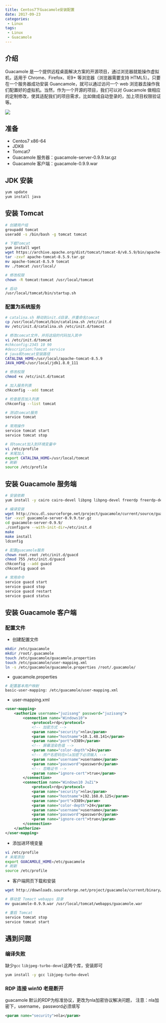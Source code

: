 ```yaml
---
title: Centos7下Guacamole安装配置
date: 2017-09-23
categories:
 - Linux
tags:
 - Linux
 - Guacamole
---
```


## 介绍

Guacamole 是一个提供远程桌面解决方案的开源项目，通过浏览器就能操作虚拟机，适用于 Chrome、Firefox、IE9+ 等浏览器（浏览器需要支持 HTML5）。只要在一个服务器成功安装 Guancamole，就可以通过访问一个 web 浏览器去操作我们配置好的虚拟机。当然，作为一个开源的项目，我们可以对 Guacamole 做相应的定制修改，使其适配我们的项目需求，比如做成自动登录的，加上项目权限验证等。
<!--more-->

![](http://odlhbbkmh.bkt.clouddn.com/18-8-23/78084545.jpg)

## 准备

- Centos7 x86-64
- JDK8
- Tomcat7
- Guacamole 服务器：guacamole-server-0.9.9.tar.gz
- Guacamole 客户端：guacamole-0.9.9.war

## JDK 安装

```bash
yum update
yum install java
```

## 安装 Tomcat

```bash
# 创建用户组
groupadd tomcat
useradd -s /bin/bash -g tomcat tomcat

# 下载Tomcat
yum install wget
wget https://archive.apache.org/dist/tomcat/tomcat-8/v8.5.9/bin/apache-tomcat-8.5.9.tar.gz
tar -zxvf apache-tomcat-8.5.9.tar.gz
mv apache-tomcat-8.5.9 tomcat
mv ./tomcat /usr/local/

# 修改权限
chown -R tomcat:tomcat /usr/local/tomcat

# 启动
/usr/local/tomcat/bin/startup.sh
```

### 配置为系统服务

```bash
# catalina.sh 移动到init.d目录，并重命名tomcat
cp /usr/local/tomcat/bin/catalina.sh /etc/init.d
mv /etc/init.d/catalina.sh /etc/init.d/tomcat

# 修改comcat文件，并将这段的代码加入其中
vi /etc/init.d/tomcat
#chkconfig:2345 10 90
#description:Tomcat service
# java和tomcat安装路径
CATALINA_HOME=/usr/local/apache-tomcat-8.5.9
JAVA_HOME=/usr/local/jdk1.8.0_111

# 修改权限
chmod +x /etc/init.d/tomcat

# 加入服务列表
chkconfig --add tomcat

# 检查是否加入列表
chkconfig --list tomcat

# 测试tomcat服务
service tomcat

# 常用操作
service tomcat start
service tomcat stop

# 将tomcat加入到环境变量中
vi /etc/profile
# 末尾加入
export CATALINA_HOME=/usr/local/tomcat
# 刷新
source /etc/profile
```

## 安装 Guacamole 服务端

```bash
# 安装依赖
yum install -y cairo cairo-devel libpng libpng-devel freerdp freerdp-devel pango pango-devel libssh2 libssh2-devel libtelnet libtelnet-devel libvncserver libvncserver-devel pulseaudio pulseaudio-libs pulseaudio-libs-devel openssl cd openssl-devel libvorbis libvorbis-devel uuid uuid-devel gcc libjpeg-turbo-devel

# 编译安装
wget http://ncu.dl.sourceforge.net/project/guacamole/current/source/guacamole-server-0.9.9.tar.gz
tar -xvzf guacamole-server-0.9.9.tar.gz
cd guacamole-server-0.9.9/
./configure --with-init-dir=/etc/init.d
make
make install
ldconfig

# 配置guacamole服务
chown root.root /etc/init.d/guacd
chmod 755 /etc/init.d/guacd
chkconfig --add guacd
chkconfig guacd on

# 常用命令
service guacd start
service guacd stop
service guacd restart
service guacd status
```

## 安装 Guacamole 客户端

### 配置文件

- 创建配置文件

```bash
mkdir /etc/guacamole
mkdir /root/.guacamole
touch /etc/guacamole/guacamole.properties
touch /etc/guacamole/user-mapping.xml
ln -s /etc/guacamole/guacamole.properties /root/.guacamole/
```

- guacamole.properties

```bash
# 配置基本用户映射
basic-user-mapping: /etc/guacamole/user-mapping.xml
```

- user-mapping.xml

```xml
<user-mapping>
    <authorize username="juzisang" password="juzisang">
        <connection name="Windows10">
            <protocol>rdp</protocol>
            <!-- 加密方式 -->
            <param name="security">nla</param>
            <param name="hostname">10.1.48.141</param>
            <param name="port">3389</param>
            <!-- 屏幕渲染色值 -->
            <param name="color-depth">24</param>
            <!-- 用户名密码在nla加密下必须输入 -->
            <param name="username">username</param>
            <param name="password">password</param>
            <!-- 忽略证书 -->
            <param name="ignore-cert">true</param>
        </connection>
        <connection name="Windows10 JuZi">
            <protocol>rdp</protocol>
            <param name="security">nla</param>
            <param name="hostname">192.168.0.125</param>
            <param name="port">3389</param>
            <param name="color-depth">24</param>
            <param name="username">username</param>
            <param name="password">password</param>
            <param name="ignore-cert">true</param>
        </connection>
    </authorize>
</user-mapping>
```

 - 添加进环境变量
 ```bash
 vi /etc/profile
 # 末尾添加
 export GUACAMOLE_HOME=/etc/guacamole
 # 刷新
 source /etc/profile
 ```

 - 客户端网页下载和安装
 ```bash
 wget http://downloads.sourceforge.net/project/guacamole/current/binary/guacamole-0.9.9.war

 # 移动至 Tomact webapps 目录
 mv guacamole-0.9.9.war /usr/local/tomcat/webapps/guacamole.war

 # 重启 Tomcat
 service tomcat stop
 service tomcat start
 ```

 ## 遇到问题

 ### 编译失败
 缺少`gcc` `libjpeg-turbo-devel`这两个库，安装即可
 ```bash
 yum install -y gcc libjpeg-turbo-devel
 ```

 ### RDP 连接 win10 老是断开
 guacamole 默认的RDP为标准协议，更改为nla加密协议解决问题，
 注意：nla加密下，username，password必须填写
 ```xml
 <param name="security">nla</param>
 ```
